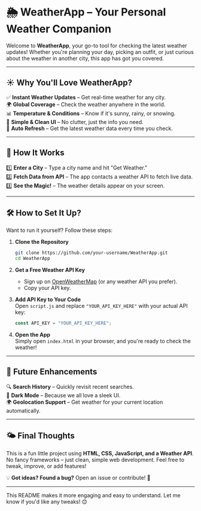 # 🌦️ WeatherApp – Your Personal Weather Companion  

Welcome to **WeatherApp**, your go-to tool for checking the latest weather updates! Whether you're planning your day, picking an outfit, or just curious about the weather in another city, this app has got you covered.  

---

## ☀️ **Why You'll Love WeatherApp?**  
✅ **Instant Weather Updates** – Get real-time weather for any city.  
🌍 **Global Coverage** – Check the weather anywhere in the world.  
📊 **Temperature & Conditions** – Know if it's sunny, rainy, or snowing.  
🎨 **Simple & Clean UI** – No clutter, just the info you need.  
🔄 **Auto Refresh** – Get the latest weather data every time you check.  

---

## 🚀 **How It Works**  
1️⃣ **Enter a City** – Type a city name and hit "Get Weather."  
2️⃣ **Fetch Data from API** – The app contacts a weather API to fetch live data.  
3️⃣ **See the Magic!** – The weather details appear on your screen.  

---

## 🛠 **How to Set It Up?**  
Want to run it yourself? Follow these steps:  

1. **Clone the Repository**  
   ```sh
   git clone https://github.com/your-username/WeatherApp.git
   cd WeatherApp
   ```  
2. **Get a Free Weather API Key**  
   - Sign up on [OpenWeatherMap](https://openweathermap.org/api) (or any weather API you prefer).  
   - Copy your API key.  

3. **Add API Key to Your Code**  
   Open `script.js` and replace `"YOUR_API_KEY_HERE"` with your actual API key:  
   ```js
   const API_KEY = "YOUR_API_KEY_HERE";
   ```

4. **Open the App**  
   Simply open `index.html` in your browser, and you're ready to check the weather!  

---

## 🌱 **Future Enhancements**  
🔍 **Search History** – Quickly revisit recent searches.  
🎨 **Dark Mode** – Because we all love a sleek UI.  
🌍 **Geolocation Support** – Get weather for your current location automatically.  

---

## 🌤 **Final Thoughts**  
This is a fun little project using **HTML, CSS, JavaScript, and a Weather API**. No fancy frameworks – just clean, simple web development. Feel free to tweak, improve, or add features!  

💡 **Got ideas? Found a bug?** Open an issue or contribute! 🚀  

---

This README makes it more engaging and easy to understand. Let me know if you'd like any tweaks! 😊
